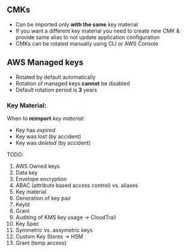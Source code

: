 ## CMKs
* Can be imported only **with the same** key material
* If you want a different key material you need to create new CMK & provide same alias to not update application configuration
* CMKs can be rotated manually using CLI or AWS Console


## AWS Managed keys
* Rotated by default automatically
* Rotation of managed keys **cannot** be disabled
* Default rotation period is **3** years

### Key Material:
When to **reimport** _key material_:
* Key has *expired*
* Key was *lost* (by accident)
* Key was *deleted* (by accident)



TODO:

1. AWS Owned keys
2. Data key
3. Envelope encryption
4. ABAC (attribute based access control) vs. aliases
5. Key material
6. Generation of key pair
7. KeyId
8. Grant
9. Auditing of KMS key usage -> CloudTrail
10. Key Spec
11. Symmetric vs. assymetric keys
12. Custom Key Stores -> HSM
13. Grant (temp access)
